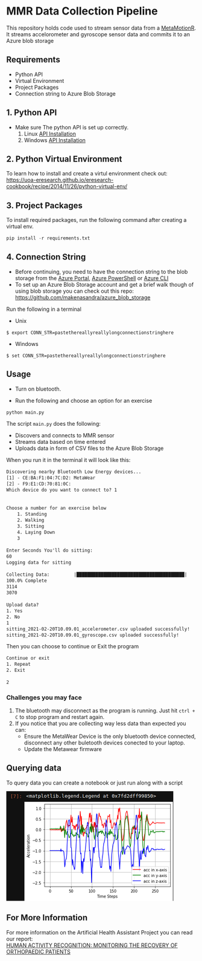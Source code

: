 # MMR Data Collection Pipeline
This repository holds code used to stream sensor data from a [MetaMotionR](https://mbientlab.com/store/metamotionr/). It streams accelorometer and gyroscope sensor data and commits it to an Azure blob storage

## Requirements
- Python API
- Virtual Environment
- Project Packages 
- Connection string to Azure Blob Storage

## 1. Python API

- Make sure The python API is set up correctly.
    1. Linux [API Installation](https://mbientlab.com/tutorials/PyLinux.html)
    2. Windows [API Installation](https://mbientlab.com/tutorials/PyWindows.html)

## 2. Python Virtual Environment
To learn how to install and create a virtul environment check out:
<br> https://uoa-eresearch.github.io/eresearch-cookbook/recipe/2014/11/26/python-virtual-env/

## 3. Project Packages
To install required packages, run the following command after creating a virtual env.

```python
pip install -r requirements.txt
```
## 4. Connection String
- Before continuing, you need to have the connection string to the blob storage from the [Azure Portal](https://docs.microsoft.com/en-us/azure/storage/common/storage-account-create?tabs=azure-portal), [Azure PowerShell](https://docs.microsoft.com/en-us/azure/storage/common/storage-account-create?tabs=azure-powershell) or [Azure CLI](https://docs.microsoft.com/en-us/azure/storage/common/storage-account-create?tabs=azure-cli)
- To set up an Azure Blob Storage account and get a brief walk though of using blob storage you can check out this repo: https://github.com/makenasandra/azure_blob_storage


Run the following in a terminal

- Unix

```
$ export CONN_STR=pastethereallyreallylongconnectionstringhere
```
- Windows
```
$ set CONN_STR=pastethereallyreallylongconnectionstringhere
```

## Usage
- Turn on bluetooth.

- Run the following and choose an option for an exercise
```
python main.py
```
The script ```main.py``` does the following:
 + Discovers and connects to MMR sensor
 + Streams data based on time entered
 + Uploads data in form of CSV files to the Azure Blob Storage

When you run it in the terminal it will look like this:
```
Discovering nearby Bluetooth Low Energy devices...
[1] - CE:BA:F1:04:7C:D2: MetaWear
[2] - F9:E1:CD:70:81:0C:
Which device do you want to connect to? 1


Choose a number for an exercise below
    1. Standing
    2. Walking
    3. Sitting
    4. Laying Down
    3

Enter Seconds You'll do sitting:
60
Logging data for sitting

Collecting Data:         |████████████████████████████████████████| 100.0% Complete
3114
3070

Upload data?
1. Yes
2. No
1
sitting_2021-02-20T10.09.01_accelerometer.csv uploaded successfully!
sitting_2021-02-20T10.09.01_gyroscope.csv uploaded successfully!
```
Then you can choose to continue or Exit the program
```
Continue or exit
1. Repeat
2. Exit

2
```


### Challenges you may face
1. The bluetooth may disconnect as the program is running. Just hit ```ctrl + C``` to stop program and restart again.
2. If you notice that you are collecting way less data than expected you can:  
    + Ensure the MetaWear Device is the only bluetooth device connected, disconnect any other buletooth devices conected to your laptop.
    + Update the Metawear firmware


## Querying data
To query data you can create a notebook or just run along with a script

![alt text](files/plot.png)

## For More Information
For more information on the Artificial Health Assistant Project you can read our report:
<br> [HUMAN ACTIVITY RECOGNITION: MONITORING THE RECOVERY OF ORTHOPAEDIC PATIENTS](https://dekut-dsail.github.io/technical-reports.html)

